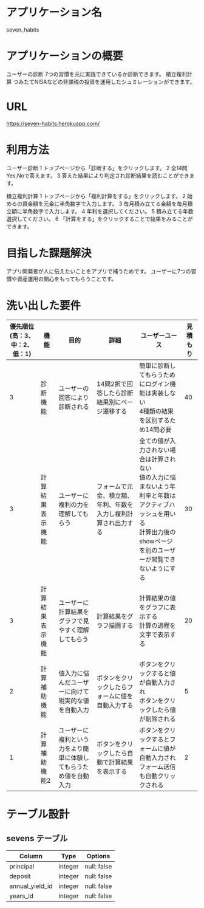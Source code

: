 # アプリケーション名
seven_habits

# アプリケーションの概要
ユーザーの診断 7つの習慣を元に実践できているか診断できます。
積立複利計算 つみたてNISAなどの非課税の投資を運用したシュミレーションができます。

# URL
https://seven-habits.herokuapp.com/

# 利用方法
ユーザー診断
1 トップページから「診断する」をクリックします。
2 全14問Yes,Noで答えます。
3 答えた結果により判定され診断結果を読むことができます。

積立複利計算
1 トップページから「複利計算をする」をクリックします。
2 始めるの資金額を元金に半角数字で入力します。
3 毎月積み立てる金額を毎月積立額に半角数字で入力します。
4 年利を選択してください。
5 積み立てる年数選択してください。
6 「計算をする」をクリックすることで結果をみることができます。

# 目指した課題解決
アプリ開発者が人に伝えたいことをアプリで補うためです。
ユーザーに7つの習慣や資産運用の関心をもってもらうことです。

# 洗い出した要件

| 優先順位 (高：3、中：2、低：1) | 機能            | 目的                                                  | 詳細                                                 | ユーザーユース                                        | 見積もり |
| ------------------ | ------------- | ----------------------------------------------------- | --------------------------------------------------- | --------------------------------------------------- | ------ |
|                  3 | 診断機能        | ユーザーの回答により診断される                            | 14問2択で回答したら診断結果別にページ遷移する               | 簡単に診断してもらうためにログイン機能は実装しない<br>4種類の結果を区別するため14問必要 | 40 |
|                  3 | 計算結果表示機能 | ユーザーに複利の力を理解してもらう                         | フォームで元金、積立額、年利、年数を入力し複利計算され出力する | 全ての値が入力されない場合は計算されない<br>値の入力に悩まないよう年利率と年数はアクティブハッシュを用いる<br>計算出力後のshowページを別のユーザーが閲覧できないようにする | 30     |
|                  3 | 計算結果表示機能 | ユーザーに計算結果をグラフで見やすく理解してもらう            | 計算結果をグラフ描画する                                 | 計算結果の値をグラフに表示する<br>計算の過程を文字で表示する  | 20     |
|                  2 | 計算補助機能    | 値入力に悩んだユーザーに向けて現実的な値を自動入力             | ボタンをクリックしたらフォームに値を自動入力する             | ボタンをクリックすると値が自動入力され<br>ボタンをクリックしたら値が削除される | 5      |
|                  1 | 計算補助機能2   | ユーザーに複利という力をより簡単に体験してもらうため値を自動入力 | ボタンをクリックしたら自動で計算結果を表示する               | ボタンをクリックするとフォームに値が自動入力され<br>フォーム送信も自動クリックされる | 2      |

# テーブル設計

## sevens テーブル

| Column          | Type       | Options                        |
| --------------- | ---------- | ------------------------------ |
| principal       | integer    | null: false                    |
| deposit         | integer    | null: false                    |
| annual_yield_id | integer    | null: false                    |
| years_id        | integer    | null: false                    |
